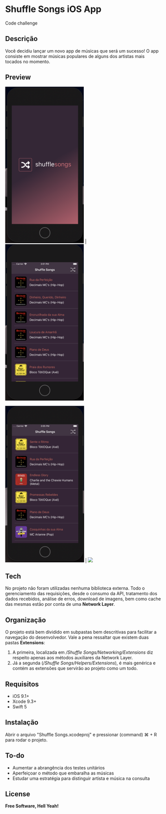 
# Shuffle Songs iOS App
Code challenge 

## Descrição

Você decidiu lançar um novo app de músicas que será um sucesso! O app consiste em mostrar músicas populares de alguns dos artistas mais tocados no momento.

## Preview

<img src="Screenshots/[1].png" height="500"> | <img src="Screenshots/[2].png" height="500">

<img src="Screenshots/[3].png" height="500"> | <img src="Screenshots/demo.gif" height="500">

## Tech

No projeto não foram utilizadas nenhuma biblioteca externa. Todo o gerenciamento das requisições, desde o consumo da API, tratamento dos dados recebidos, análise de erros, download de imagens, bem como cache das mesmas estão por conta de uma **Network Layer**.

## Organização
O projeto está bem dividido em subpastas bem descritivas para facilitar a navegação do desenvolvedor. Vale a pena ressaltar que existem duas pastas **Extensions**:
1. A primeira, localizada em */Shuffle Songs/Networking/Extensions* diz respeito apenas aos métodos auxiliares da Network Layer. 
2. Já a segunda (*/Shuffle Songs/Helpers/Extensions*), é mais genérica e contém as extensões que servirão ao projeto como um todo.

## Requisitos
- iOS 9.1+ 
- Xcode 9.3+
- Swift 5

## Instalação

Abrir o arquivo "Shuffle Songs.xcodeproj" e pressionar (command) ⌘ + R  para  rodar o projeto.

## To-do

- Aumentar a abrangência dos testes unitários
- Aperfeiçoar o método que embaralha as músicas
- Estudar uma estratégia para distinguir artista e música na consulta 

License
----

**Free Software, Hell Yeah!**
